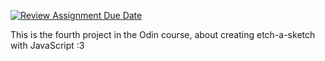 [![Review Assignment Due Date](https://classroom.github.com/assets/deadline-readme-button-22041afd0340ce965d47ae6ef1cefeee28c7c493a6346c4f15d667ab976d596c.svg)](https://classroom.github.com/a/w6-Eg9-G)

This is the fourth project in the Odin course, about creating etch-a-sketch with JavaScript :3